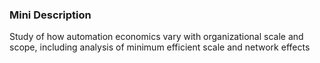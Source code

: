 ### Mini Description

Study of how automation economics vary with organizational scale and scope, including analysis of minimum efficient scale and network effects
